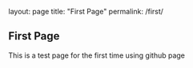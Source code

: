 layout: page
title: "First Page"
permalink: /first/


## First Page

This is a test page for the first time using github page
